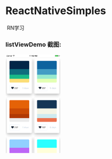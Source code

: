 # ReactNativeSimples
  
  RN学习

### listViewDemo 截图:
<img src="https://raw.githubusercontent.com/hwzss/ReactNativeSimples/master/Screen/Simulator%20Screen%20Shot%202018%E5%B9%B43%E6%9C%8816%E6%97%A5%20%E4%B8%8A%E5%8D%8811.48.43.png" width="30%" />
